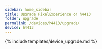 ```yaml
---
sidebar: home_sidebar
title: Upgrade PixelExperience on h4413
folder: upgrade
permalink: /devices/h4413/upgrade/
device: h4413
---
```

{% include templates/device_upgrade.md %}
